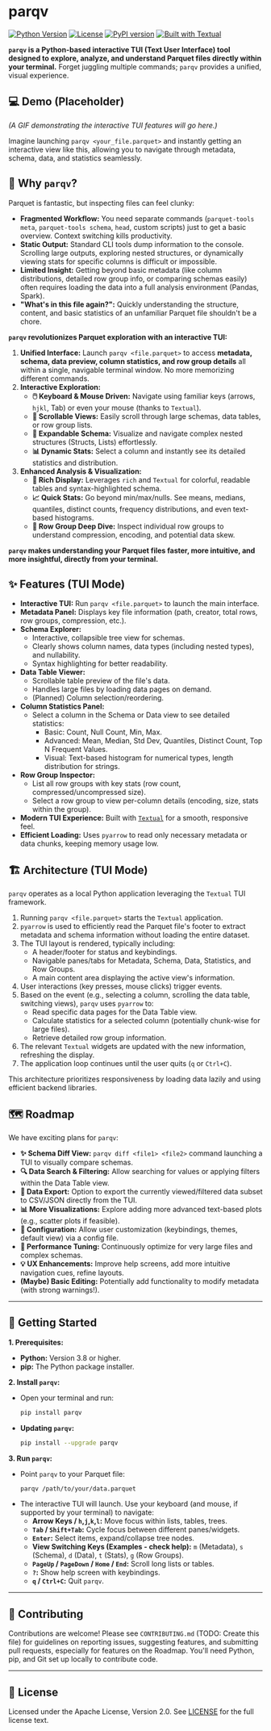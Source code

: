 # parqv

[![Python Version](https://img.shields.io/badge/Python-3.10+-blue.svg)](https://www.python.org/)
[![License](https://img.shields.io/badge/License-Apache%202.0-blue.svg)](LICENSE)
[![PyPI version](https://badge.fury.io/py/parqv.svg)](https://badge.fury.io/py/parqv) <!-- Link after PyPI release -->
[![Built with Textual](https://img.shields.io/badge/Built%20with-Textual-blueviolet.svg)](https://textual.textualize.io/)
<!-- Optional: Add BuyMeACoffee or other badges later if desired -->

**`parqv` is a Python-based interactive TUI (Text User Interface) tool designed to explore, analyze, and understand Parquet files directly within your terminal.** Forget juggling multiple commands; `parqv` provides a unified, visual experience.

## 💻 Demo (Placeholder)

*(A GIF demonstrating the interactive TUI features will go here.)*

Imagine launching `parqv <your_file.parquet>` and instantly getting an interactive view like this, allowing you to navigate through metadata, schema, data, and statistics seamlessly.

## 🤔 Why `parqv`?

Parquet is fantastic, but inspecting files can feel clunky:

*   **Fragmented Workflow:** You need separate commands (`parquet-tools meta`, `parquet-tools schema`, `head`, custom scripts) just to get a basic overview. Context switching kills productivity.
*   **Static Output:** Standard CLI tools dump information to the console. Scrolling large outputs, exploring nested structures, or dynamically viewing stats for specific columns is difficult or impossible.
*   **Limited Insight:** Getting beyond basic metadata (like column distributions, detailed row group info, or comparing schemas easily) often requires loading the data into a full analysis environment (Pandas, Spark).
*   **"What's in this file again?":** Quickly understanding the structure, content, and basic statistics of an unfamiliar Parquet file shouldn't be a chore.

**`parqv` revolutionizes Parquet exploration with an interactive TUI:**

1.  **Unified Interface:** Launch `parqv <file.parquet>` to access **metadata, schema, data preview, column statistics, and row group details** all within a single, navigable terminal window. No more memorizing different commands.
2.  **Interactive Exploration:**
    *   **🖱️ Keyboard & Mouse Driven:** Navigate using familiar keys (arrows, `hjkl`, Tab) or even your mouse (thanks to `Textual`).
    *   **📜 Scrollable Views:** Easily scroll through large schemas, data tables, or row group lists.
    *   **🌲 Expandable Schema:** Visualize and navigate complex nested structures (Structs, Lists) effortlessly.
    *   **📊 Dynamic Stats:** Select a column and instantly see its detailed statistics and distribution.
3.  **Enhanced Analysis & Visualization:**
    *   **🎨 Rich Display:** Leverages `rich` and `Textual` for colorful, readable tables and syntax-highlighted schema.
    *   **📈 Quick Stats:** Go beyond min/max/nulls. See means, medians, quantiles, distinct counts, frequency distributions, and even text-based histograms.
    *   **🔬 Row Group Deep Dive:** Inspect individual row groups to understand compression, encoding, and potential data skew.

**`parqv` makes understanding your Parquet files faster, more intuitive, and more insightful, directly from your terminal.**

## ✨ Features (TUI Mode)

*   **Interactive TUI:** Run `parqv <file.parquet>` to launch the main interface.
*   **Metadata Panel:** Displays key file information (path, creator, total rows, row groups, compression, etc.).
*   **Schema Explorer:**
    *   Interactive, collapsible tree view for schemas.
    *   Clearly shows column names, data types (including nested types), and nullability.
    *   Syntax highlighting for better readability.
*   **Data Table Viewer:**
    *   Scrollable table preview of the file's data.
    *   Handles large files by loading data pages on demand.
    *   (Planned) Column selection/reordering.
*   **Column Statistics Panel:**
    *   Select a column in the Schema or Data view to see detailed statistics:
        *   Basic: Count, Null Count, Min, Max.
        *   Advanced: Mean, Median, Std Dev, Quantiles, Distinct Count, Top N Frequent Values.
        *   Visual: Text-based histogram for numerical types, length distribution for strings.
*   **Row Group Inspector:**
    *   List all row groups with key stats (row count, compressed/uncompressed size).
    *   Select a row group to view per-column details (encoding, size, stats within the group).
*   **Modern TUI Experience:** Built with [`Textual`](https://textual.textualize.io/) for a smooth, responsive feel.
*   **Efficient Loading:** Uses `pyarrow` to read only necessary metadata or data chunks, keeping memory usage low.

## 🏗️ Architecture (TUI Mode)

`parqv` operates as a local Python application leveraging the `Textual` TUI framework.

1.  Running `parqv <file.parquet>` starts the `Textual` application.
2.  `pyarrow` is used to efficiently read the Parquet file's footer to extract metadata and schema information without loading the entire dataset.
3.  The TUI layout is rendered, typically including:
    *   A header/footer for status and keybindings.
    *   Navigable panes/tabs for Metadata, Schema, Data, Statistics, and Row Groups.
    *   A main content area displaying the active view's information.
4.  User interactions (key presses, mouse clicks) trigger events.
5.  Based on the event (e.g., selecting a column, scrolling the data table, switching views), `parqv` uses `pyarrow` to:
    *   Read specific data pages for the Data Table view.
    *   Calculate statistics for a selected column (potentially chunk-wise for large files).
    *   Retrieve detailed row group information.
6.  The relevant `Textual` widgets are updated with the new information, refreshing the display.
7.  The application loop continues until the user quits (`q` or `Ctrl+C`).

This architecture prioritizes responsiveness by loading data lazily and using efficient backend libraries.

## 🗺️ Roadmap

We have exciting plans for `parqv`:

*   **✨ Schema Diff View:** `parqv diff <file1> <file2>` command launching a TUI to visually compare schemas.
*   **🔍 Data Search & Filtering:** Allow searching for values or applying filters within the Data Table view.
*   **💾 Data Export:** Option to export the currently viewed/filtered data subset to CSV/JSON directly from the TUI.
*   **📊 More Visualizations:** Explore adding more advanced text-based plots (e.g., scatter plots if feasible).
*   **🔧 Configuration:** Allow user customization (keybindings, themes, default view) via a config file.
*   **🚀 Performance Tuning:** Continuously optimize for very large files and complex schemas.
*   **💡 UX Enhancements:** Improve help screens, add more intuitive navigation cues, refine layouts.
*   **(Maybe) Basic Editing:** Potentially add functionality to modify metadata (with strong warnings!).

---

## 🚀 Getting Started

**1. Prerequisites:**
*   **Python:** Version 3.8 or higher.
*   **pip:** The Python package installer.

**2. Install `parqv`:**
*   Open your terminal and run:
    ```bash
    pip install parqv
    ```
*   **Updating `parqv`:**
    ```bash
    pip install --upgrade parqv
    ```

**3. Run `parqv`:**
*   Point `parqv` to your Parquet file:
    ```bash
    parqv /path/to/your/data.parquet
    ```
*   The interactive TUI will launch. Use your keyboard (and mouse, if supported by your terminal) to navigate:
    *   **Arrow Keys / `h`,`j`,`k`,`l`:** Move focus within lists, tables, trees.
    *   **`Tab` / `Shift+Tab`:** Cycle focus between different panes/widgets.
    *   **`Enter`:** Select items, expand/collapse tree nodes.
    *   **View Switching Keys (Examples - check help):** `m` (Metadata), `s` (Schema), `d` (Data), `t` (Stats), `g` (Row Groups).
    *   **`PageUp` / `PageDown` / `Home` / `End`:** Scroll long lists or tables.
    *   **`?`:** Show help screen with keybindings.
    *   **`q` / `Ctrl+C`:** Quit `parqv`.

---

## 🙌 Contributing

Contributions are welcome! Please see `CONTRIBUTING.md` (TODO: Create this file) for guidelines on reporting issues, suggesting features, and submitting pull requests, especially for features on the Roadmap. You'll need Python, pip, and Git set up locally to contribute code.

---

## 📄 License

Licensed under the Apache License, Version 2.0. See [LICENSE](LICENSE) for the full license text.